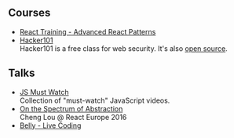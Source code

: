 ## Courses
- [React Training - Advanced React Patterns](https://courses.reacttraining.com/p/advanced-react-free)
- [Hacker101](https://www.hacker101.com)  
  Hacker101 is a free class for web security. It's also [open source](https://github.com/Hacker0x01/hacker101).

## Talks
- [JS Must Watch](https://github.com/bolshchikov/js-must-watch)  
  Collection of "must-watch" JavaScript videos.
- [On the Spectrum of Abstraction](https://www.youtube.com/watch?v=mVVNJKv9esE)  
  Cheng Lou @ React Europe 2016
- [Belly - Live Coding](https://belly.io/programming)
